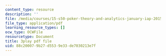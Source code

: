 ```yaml
---
content_type: resource
description: ''
file: /media/courses/15-s50-poker-theory-and-analytics-january-iap-2015/88c200079b27d5539e33de7030213e7f_OTkq4OsG_Yc.pdf
file_type: application/pdf
learning_resource_types: []
ocw_type: OCWFile
resourcetype: Document
title: 3play pdf file
uid: 88c20007-9b27-d553-9e33-de7030213e7f
---
```

